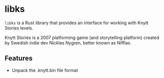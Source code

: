 # libks

`libks` is a Rust library that provides an interface for working with Knytt Stories levels.

Knytt Stories is a 2007 platforming game (and storytelling platform) created by Swedish indie dev Nicklas Nygren, better known as Nifflas.

## Features

- Unpack the .knytt.bin file format